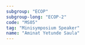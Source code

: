 ```yaml
---
subgroup: "ECOP"
subgroup-long: "ECOP-2"
code: "MS05"
tag: "Minisymposium Speaker"
name: "Aminat Yetunde Saula"
---
```

